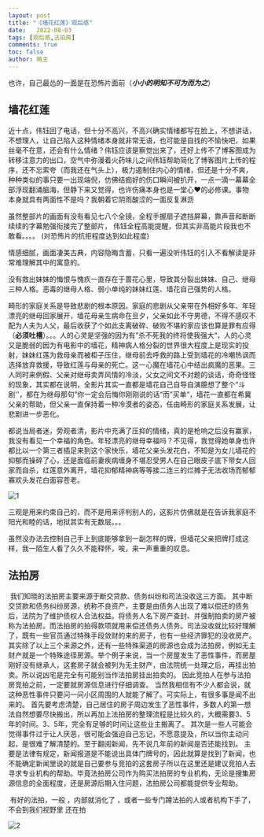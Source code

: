 ```yaml
---
layout: post
title: "《墙花红莲》观后感"
date:   2022-08-03
tags: [观后感,法拍房]
comments: true
toc: false
author: 萌主
---
```






也许，自己最怂的一面是在恐怖片面前（***小小的明知不可为而为之***）

<!-- more -->

## 墙花红莲

​        近十点，伟钰回了电话，但十分不高兴，不高兴确实情绪都写在脸上，不想讲话，不想理人，让自己陷入这种情绪本身就非常无语，也可能是自找的不愉快吧，如果丝毫不在意，还会有什么情绪？伟钰应该是察觉出来了，还好上传不了博客图成为转移注意力的出口，空气中弥漫着火药味儿之间伟钰帮助简化了博客图片上传的程序，还不忘索夸（而我还在气头上），极力遏制住内心的情绪，但还是十分不爽，种种类似的事只要一出现端倪，仿佛结痂好的伤口瞬间被扒开，一点一滴一幕幕全部浮现翻涌脑海，但静下来又觉得，也许伤痛本身也是一堂心♥的必修课。事物本身就具有两面性不是吗？我朝着它阴雨酸涩的一面反复淋沥

​        虽然整部片的画面有没有看见七八个全镜，全程手握扇子遮挡屏幕，靠声音和断断续续的字幕勉强衔接完了整部片， 伟钰全程高能提醒，但其实非高能片段我也不敢看。。。。 (对恐怖片的抗拒程度达到如此程度)

​        情感细腻，画面凄美古典，内容隐晦含蓄，只看一遍没听伟钰的引入不看解读是非常难理解其中的寓意的。

​        没有救出妹妹的悔恨与愧疚一直存在于蔷花心里，导致其分裂出妹妹、自己、继母三种人格。恶毒的继母人格、弱小单纯的妹妹红莲、墙花自己强势的人格。

​        畸形的家庭关系是导致悲剧的根本原因。家庭的悲剧从父亲带在外相好多年、年轻漂亮的继母回家展开，墙花母亲生病命在旦夕，父亲如此不守男德，不得不感叹不配为人夫为人父，最后收获了个如此支离破碎、破败不堪的家应该也算是罪有应得（**必须吐槽**）。。。人的心灵是坚强的因为有”杀不死我的终将使我强大“，人的心灵又是脆弱的因为有电影中的墙花，精神病人格分裂的世界很大程度上是现实的投射，妹妹红莲为救母亲而被柜子压住，继母前去呼救的路上受到墙花的冷嘲热讽而选择放弃救援，导致红莲与母亲的死亡。这一心魔在墙花心中结出疯魔的恶果。三人同时来例假、父亲对继母卖弄风情的冷淡，父女之间文不对题的谈话，奇奇怪怪的现象，其实都在说明，全影片其实一直都是墙花自己自导自演臆想了整个“斗剧''，都在为继母那句”你一定会后悔你刚刚说的话“而”买单“，墙花一直都在希冀父亲的帮助，但父亲一直保持着一种冷漠者的姿态，任由畸形的家庭关系发展，让悲剧进一步恶化。

​      都说当局者迷，旁观者清，影片中充满了压抑的情绪，真的是枪响之后没有赢家，我没有看见一个幸福的角色。年轻漂亮的继母幸福吗？不见得，我觉得她单身也许都比以一个第三者插足来到这个家快乐，墙花父亲头发花白，不知是为女儿墙花的抑郁而操碎了心，还是面临前妻疾病缠身不堪忍受男人在自己眼皮子底下带女人回家而自杀，红莲意外离开，墙花抑郁精神病等等接二连三的烂摊子无法收场而郁郁寡欢头发花白面容苍老。

![1](https://hypofish-crowdfunding.oss-cn-shanghai.aliyuncs.com/yjblog/1.png)

​       三观是用来约束自己的，而不是用来评判别人的，这影片仿佛就是在告诉我家庭不阳光和睦的话，地狱其实有无数层。。。

​      虽然没办法去控制自己手上到底能够拿到一副怎样的牌，但墙花父亲把牌打成这样，我一陌生人看了久久不能释怀，唉，来一声重重的叹息。



   

 





## 法拍房

​        我们知晓的法拍房主要来源于断交贷款、债务纠纷和司法没收这三方面。
其中断交贷款和债务纠纷房源，统称不良资产，主要是由债务人出现了难以偿还的债务后，法院为了维护债权人合法权益。
​        将债务人名下房产查封、并强制拍卖的房产被称为法拍房。而法拍房的拍得款项就用来偿还债务人债务。
​        司法没收就比较好理解了，既有一些官员通过特殊手段敛财的来的房子，也有一些经济罪犯的没收房产。
其实除了以上三个来源之外，还有一些特殊渠道的房源也会成为法拍房，例如无主财产就是一个特殊途径房源。
​        举个例子来说，当一个房屋发生了恶性事件，而房屋刚好没有继承人，这套房子就会被列为无主财产，由法院统一处理之后，再挂出拍卖。
​        所以说凶宅是完全有可能别当作法拍房挂出拍卖的。
​        因此竞拍人在参与法拍房竞拍之前，一定要就房源信息进行仔细调查。
当然我相信有不少人都会说，就这种恶性事件只要问一问小区周围的人就能了解了。
​        可实际上，有很多事是闻不出来的。
​        首先要考虑清楚，自己居住的房子周边发生了恶性事件，多数人的第一想法自然想要尽快搬出，所以再加上法拍房的整理流程是比较久的，大概需要3、5年的时间。
​        3、5年，完全有足够的时间让这些业主搬离了。
​        其次是一些人可能会觉得事件过于让人厌恶，很可能会强迫自己忘记，不愿意提及，所以当你主动问起，是很难了解清楚的。
​       至于翻阅新闻，先不说几年前的新闻是否还能找到。
主要是法律有规定，新闻报道是不能说出具体门牌号的，因此就算是找到了新闻，也不能确定新闻里说的就是自己要参与竞拍的这套房子
​       所以在这里还是建议竞拍人去寻求专业机构的帮助。毕竟法拍房公司作为购买法拍房的专业机构，无论是搜集房源信息的全面程度，还是房源后期入住问题，法拍房公司都能提供专业帮助。

​      有好的法拍，一般 ，内部就消化了  ，或者一些专门蹲法拍的人或者机构下手了，不会到我们视野里  还在拍 

![2](https://hypofish-crowdfunding.oss-cn-shanghai.aliyuncs.com/yjblog/2.jpg)















